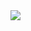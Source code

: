 <img src="https://github-readme-stats.vercel.app/api/top-langs/?username=marcusreiss3&theme=dark&langs_count=20"/>
